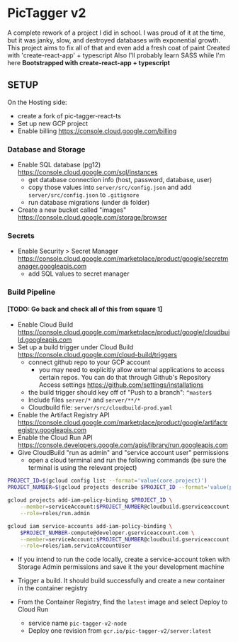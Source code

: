# PicTagger v2

A complete rework of a project I did in school. I was proud of it at the time, but it was janky, slow, and destroyed databases with exponential growth. This project aims to fix all of that and even add a fresh coat of paint
Created with 'create-react-app' + typescript
Also I'll probably learn SASS while I'm here
**Bootstrapped with create-react-app + typescript**

## SETUP

On the Hosting side:

- create a fork of pic-tagger-react-ts
- Set up new GCP project
- Enable billing <https://console.cloud.google.com/billing>

### Database and Storage

- Enable SQL database (pg12) <https://console.cloud.google.com/sql/instances>
  - get database connection info (host, password, database, user)
  - copy those values into `server/src/config.json` and add `server/src/config.json` to `.gitignore`
  - run database migrations (under `db` folder)
- Create a new bucket called "images" <https://console.cloud.google.com/storage/browser>

### Secrets

- Enable Security > Secret Manager <https://console.cloud.google.com/marketplace/product/google/secretmanager.googleapis.com>
  - add SQL values to secret manager

### Build Pipeline

#### [TODO: Go back and check all of this from square 1]

- Enable Cloud Build <https://console.cloud.google.com/marketplace/product/google/cloudbuild.googleapis.com>
- Set up a build trigger under Cloud Build <https://console.cloud.google.com/cloud-build/triggers>
  - connect github repo to your GCP account
    - you may need to explicitly allow external applications to access certain repos. You can do that through Github's Repository Access settings <https://github.com/settings/installations>
  - the build trigger should key off of "Push to a branch": `^master$`
  - Include files `server/*` and `server/**/*`
  - Cloudbuild file: `server/src/cloudbuild-prod.yaml`
- Enable the Artifact Registry API <https://console.cloud.google.com/marketplace/product/google/artifactregistry.googleapis.com>
- Enable the Cloud Run API <https://console.developers.google.com/apis/library/run.googleapis.com>
- Give CloudBuild "run as admin" and "service account user" permissions
  - open a cloud terminal and run the following commands (be sure the terminal is using the relevant project)

``` bash
PROJECT_ID=$(gcloud config list --format='value(core.project)')
PROJECT_NUMBER=$(gcloud projects describe $PROJECT_ID --format='value(projectNumber)')
```

``` bash
gcloud projects add-iam-policy-binding $PROJECT_ID \
    --member=serviceAccount:$PROJECT_NUMBER@cloudbuild.gserviceaccount.com \
    --role=roles/run.admin
```

``` bash
gcloud iam service-accounts add-iam-policy-binding \
    $PROJECT_NUMBER-compute@developer.gserviceaccount.com \
    --member=serviceAccount:$PROJECT_NUMBER@cloudbuild.gserviceaccount.com \
    --role=roles/iam.serviceAccountUser
```

- If you intend to run the code locally, create a service-account token with Storage Admin permissions and save it the your development machine

- Trigger a build. It should build successfully and create a new container in the container registry
- From the Container Registry, find the `latest` image and select Deploy to Cloud Run
  - service name `pic-tagger-v2-node`
  - Deploy one revision from `gcr.io/pic-tagger-v2/server:latest`
